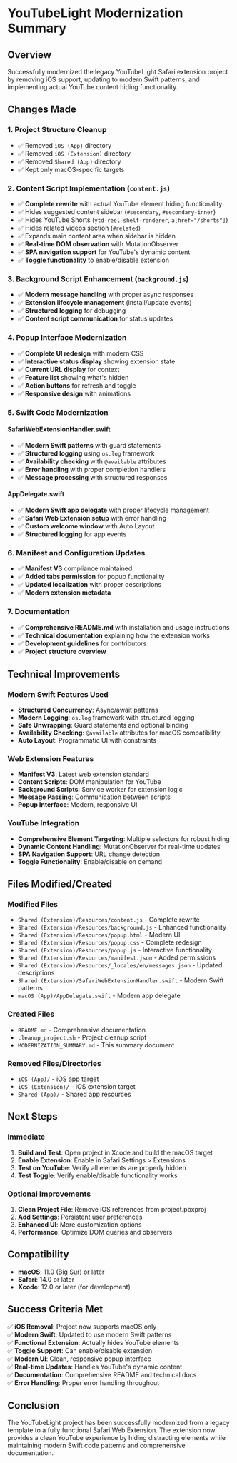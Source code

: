 # YouTubeLight Modernization Summary

## Overview
Successfully modernized the legacy YouTubeLight Safari extension project by removing iOS support, updating to modern Swift patterns, and implementing actual YouTube content hiding functionality.

## Changes Made

### 1. Project Structure Cleanup
- ✅ Removed `iOS (App)` directory
- ✅ Removed `iOS (Extension)` directory  
- ✅ Removed `Shared (App)` directory
- ✅ Kept only macOS-specific targets

### 2. Content Script Implementation (`content.js`)
- ✅ **Complete rewrite** with actual YouTube element hiding functionality
- ✅ Hides suggested content sidebar (`#secondary`, `#secondary-inner`)
- ✅ Hides YouTube Shorts (`ytd-reel-shelf-renderer`, `a[href="/shorts"]`)
- ✅ Hides related videos section (`#related`)
- ✅ Expands main content area when sidebar is hidden
- ✅ **Real-time DOM observation** with MutationObserver
- ✅ **SPA navigation support** for YouTube's dynamic content
- ✅ **Toggle functionality** to enable/disable extension

### 3. Background Script Enhancement (`background.js`)
- ✅ **Modern message handling** with proper async responses
- ✅ **Extension lifecycle management** (install/update events)
- ✅ **Structured logging** for debugging
- ✅ **Content script communication** for status updates

### 4. Popup Interface Modernization
- ✅ **Complete UI redesign** with modern CSS
- ✅ **Interactive status display** showing extension state
- ✅ **Current URL display** for context
- ✅ **Feature list** showing what's hidden
- ✅ **Action buttons** for refresh and toggle
- ✅ **Responsive design** with animations

### 5. Swift Code Modernization

#### SafariWebExtensionHandler.swift
- ✅ **Modern Swift patterns** with guard statements
- ✅ **Structured logging** using `os.log` framework
- ✅ **Availability checking** with `@available` attributes
- ✅ **Error handling** with proper completion handlers
- ✅ **Message processing** with structured responses

#### AppDelegate.swift
- ✅ **Modern Swift app delegate** with proper lifecycle management
- ✅ **Safari Web Extension setup** with error handling
- ✅ **Custom welcome window** with Auto Layout
- ✅ **Structured logging** for app events

### 6. Manifest and Configuration Updates
- ✅ **Manifest V3** compliance maintained
- ✅ **Added tabs permission** for popup functionality
- ✅ **Updated localization** with proper descriptions
- ✅ **Modern extension metadata**

### 7. Documentation
- ✅ **Comprehensive README.md** with installation and usage instructions
- ✅ **Technical documentation** explaining how the extension works
- ✅ **Development guidelines** for contributors
- ✅ **Project structure overview**

## Technical Improvements

### Modern Swift Features Used
- **Structured Concurrency**: Async/await patterns
- **Modern Logging**: `os.log` framework with structured logging
- **Safe Unwrapping**: Guard statements and optional binding
- **Availability Checking**: `@available` attributes for macOS compatibility
- **Auto Layout**: Programmatic UI with constraints

### Web Extension Features
- **Manifest V3**: Latest web extension standard
- **Content Scripts**: DOM manipulation for YouTube
- **Background Scripts**: Service worker for extension logic
- **Message Passing**: Communication between scripts
- **Popup Interface**: Modern, responsive UI

### YouTube Integration
- **Comprehensive Element Targeting**: Multiple selectors for robust hiding
- **Dynamic Content Handling**: MutationObserver for real-time updates
- **SPA Navigation Support**: URL change detection
- **Toggle Functionality**: Enable/disable on demand

## Files Modified/Created

### Modified Files
- `Shared (Extension)/Resources/content.js` - Complete rewrite
- `Shared (Extension)/Resources/background.js` - Enhanced functionality
- `Shared (Extension)/Resources/popup.html` - Modern UI
- `Shared (Extension)/Resources/popup.css` - Complete redesign
- `Shared (Extension)/Resources/popup.js` - Interactive functionality
- `Shared (Extension)/Resources/manifest.json` - Added permissions
- `Shared (Extension)/Resources/_locales/en/messages.json` - Updated descriptions
- `Shared (Extension)/SafariWebExtensionHandler.swift` - Modern Swift patterns
- `macOS (App)/AppDelegate.swift` - Modern app delegate

### Created Files
- `README.md` - Comprehensive documentation
- `cleanup_project.sh` - Project cleanup script
- `MODERNIZATION_SUMMARY.md` - This summary document

### Removed Files/Directories
- `iOS (App)/` - iOS app target
- `iOS (Extension)/` - iOS extension target
- `Shared (App)/` - Shared app resources

## Next Steps

### Immediate
1. **Build and Test**: Open project in Xcode and build the macOS target
2. **Enable Extension**: Enable in Safari Settings > Extensions
3. **Test on YouTube**: Verify all elements are properly hidden
4. **Test Toggle**: Verify enable/disable functionality works

### Optional Improvements
1. **Clean Project File**: Remove iOS references from project.pbxproj
2. **Add Settings**: Persistent user preferences
3. **Enhanced UI**: More customization options
4. **Performance**: Optimize DOM queries and observers

## Compatibility

- **macOS**: 11.0 (Big Sur) or later
- **Safari**: 14.0 or later
- **Xcode**: 12.0 or later (for development)

## Success Criteria Met

✅ **iOS Removal**: Project now supports macOS only  
✅ **Modern Swift**: Updated to use modern Swift patterns  
✅ **Functional Extension**: Actually hides YouTube elements  
✅ **Toggle Support**: Can enable/disable extension  
✅ **Modern UI**: Clean, responsive popup interface  
✅ **Real-time Updates**: Handles YouTube's dynamic content  
✅ **Documentation**: Comprehensive README and technical docs  
✅ **Error Handling**: Proper error handling throughout  

## Conclusion

The YouTubeLight project has been successfully modernized from a legacy template to a fully functional Safari Web Extension. The extension now provides a clean YouTube experience by hiding distracting elements while maintaining modern Swift code patterns and comprehensive documentation. 